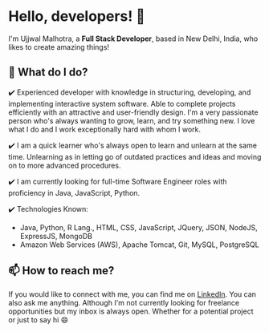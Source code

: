 # Hello, developers! 👋

I'm Ujjwal Malhotra, a **Full Stack Developer**, based in New Delhi, India, who likes to create amazing things!

## 🔭 What do I do?
  ✔️ Experienced developer with knowledge in structuring, developing, and implementing interactive system software. Able to complete projects efficiently with an         attractive and user-friendly design. I'm a very passionate person who's always wanting to grow, learn, and try something new. I love what I do and I work           exceptionally hard with whom I work.

  ✔️ I am a quick learner who's always open to learn and unlearn at the same time. Unlearning as in letting go of outdated practices and ideas and moving on to more     advanced procedures.

  ✔️ I am currently looking for full-time Software Engineer roles with proficiency in Java, JavaScript, Python.

  ✔️ Technologies Known:
  - Java, Python, R Lang., HTML, CSS, JavaScript, JQuery, JSON, NodeJS, ExpressJS, MongoDB
  - Amazon Web Services (AWS), Apache Tomcat, Git, MySQL, PostgreSQL

## 📫 How to reach me?
If you would like to connect with me, you can find me on [LinkedIn](www.linkedin.com/in/ujjwal-malhotra-4a3a79a2). You can also ask me anything.
Although I'm not currently looking for freelance opportunities but my inbox is always open. Whether for a potential project or just to say hi 😄
